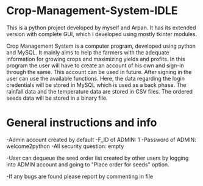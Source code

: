 # Crop-Management-System-IDLE
This is a python project developed by myself and Arpan. It has its extended version with complete GUI, which I developed using mostly tkinter modules. 


Crop Management System is a computer program, developed using python and MySQL. 
It mainly aims to help the farmers with the adequate information for growing crops and maximizing yields and profits. In this program the user will have to create an account of his own and sign-in through the same. This account can be used in future. After signing in the user can use the available functions.
Here, the data regarding the login credentials will be stored in MySQL which is used as a back phase. The rainfall data and the temperature data are stored in CSV files. The ordered seeds data will be stored in a binary file.


# General instructions and info

-Admin account created by default
 -F_ID of ADMIN: 1
 -Password of ADMIN: welcome2python
 -All security question: empty

-User can dequeue the seed order list created by other users by logging into ADMIN account and going to "Place order for seeds" 
 option.

-If any bugs are found please report by commenting in file
